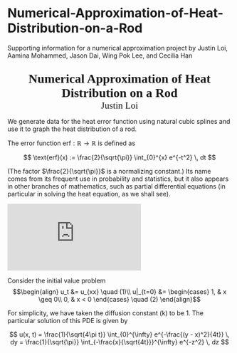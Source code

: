 # Numerical-Approximation-of-Heat-Distribution-on-a-Rod
Supporting information for a numerical approximation project by Justin Loi, Aamina Mohammed, Jason Dai, Wing Pok Lee, and Cecilia Han


<div style="text-align: center; margin-top: 2em;">
    <span style="font-family: 'Times New Roman', Times, serif; font-size: 2em; font-weight: bold;">
       Numerical Approximation of Heat Distribution on a Rod
    </span>
    <br>
    <span style="font-family: 'Times New Roman', Times, serif; font-size: 1.5em;">
        Justin Loi
    </span>
</div>

We generate data for the heat error function using natural cubic splines and use it to graph the heat distribution of a rod. 

The error function $\text{erf} : \mathbb{R} \rightarrow \mathbb{R}$ is defined as

$$
\text{erf}(x) := \frac{2}{\sqrt{\pi}} \int_{0}^{x} e^{-t^2} \, dt
$$

(The factor $\frac{2}{\sqrt{\pi}}$ is a normalizing constant.) Its name comes from its frequent use in probability and statistics, but it also appears in other branches of mathematics, such as partial differential equations (in particular in solving the heat equation, as we shall see).

![equation](https://latex.codecogs.com/svg.latex?%0A%5Cbegin%7Balign%2A%7D%0Au_t+%26%3D+u_%7Bxx%7D+%26+%281%29+%5C%5C%0Au%7C_%7Bt%3D0%7D+%26%3D+%5Cleft%5C%7B+%5Cbegin%7Barray%7D%7Bll%7D%0A1+%26+%5Ctext%7Bif+%7D+x+%5Cgeq+0+%5C%5C%0A0+%26+%5Ctext%7Bif+%7D+x+%3C+0%0A%5Cend%7Barray%7D+%5Cright.+%26+%282%29%0A%5Cend%7Balign%2A%7D%0A)

Consider the initial value problem
$$\begin{align}
u_t &= u_{xx} \quad (1)\\
u|_{t=0} &= 
\begin{cases}
1, & x \geq 0\\
0, & x < 0
\end{cases} \quad (2)
\end{align}$$

For simplicity, we have taken the diffusion constant \(k\) to be 1. The particular solution of this PDE is given by 




$$ u(x, t) = \frac{1}{\sqrt{4\pi t}} \int_{0}^{\infty} e^{-\frac{(y - x)^2}{4t}} \, dy = \frac{1}{\sqrt{\pi}} \int_{-\frac{x}{\sqrt{4t}}}^{\infty} e^{-z^2} \, dz $$
